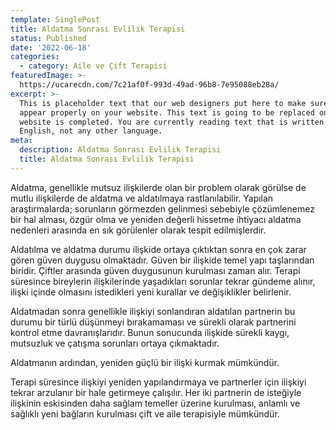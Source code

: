 ```yaml
---
template: SinglePost
title: Aldatma Sonrası Evlilik Terapisi
status: Published
date: '2022-06-18' 
categories:
  - category: Aile ve Çift Terapisi
featuredImage: >-
  https://ucarecdn.com/7c21af0f-993d-49ad-96b8-7e95088eb28a/
excerpt: >-
  This is placeholder text that our web designers put here to make sure words
  appear properly on your website. This text is going to be replaced once the
  website is completed. You are currently reading text that is written in
  English, not any other language.
meta:
  description: Aldatma Sonrası Evlilik Terapisi
  title: Aldatma Sonrası Evlilik Terapisi
---
```


Aldatma, genellikle mutsuz ilişkilerde olan bir problem olarak görülse de mutlu ilişkilerde de aldatma ve aldatılmaya rastlanılabilir. Yapılan araştırmalarda; sorunların görmezden gelinmesi sebebiyle çözümlenemez bir hal alması, özgür olma ve yeniden değerli hissetme ihtiyacı aldatma nedenleri arasında en sık görülenler olarak tespit edilmişlerdir.

Aldatılma ve aldatma durumu ilişkide ortaya çıktıktan sonra en çok zarar gören güven duygusu olmaktadır. Güven bir ilişkide temel yapı taşlarından biridir.  Çiftler arasında güven duygusunun kurulması zaman alır. Terapi süresince bireylerin ilişkilerinde yaşadıkları sorunlar tekrar gündeme alınır, ilişki içinde olmasını istedikleri yeni kurallar ve değişiklikler belirlenir.

Aldatmadan sonra genellikle ilişkiyi sonlandıran aldatılan partnerin bu durumu bir türlü düşünmeyi bırakamaması ve sürekli olarak partnerini kontrol etme davranışlarıdır. Bunun sonucunda ilişkide sürekli kaygı, mutsuzluk ve çatışma sorunları ortaya çıkmaktadır.

Aldatmanın ardından, yeniden güçlü bir ilişki kurmak mümkündür. 

Terapi süresince ilişkiyi yeniden yapılandırmaya ve partnerler için ilişkiyi tekrar arzulanır bir hale getirmeye çalışılır. Her iki partnerin de isteğiyle ilişkinin eskisinden daha sağlam temeller üzerine kurulması, anlamlı ve sağlıklı yeni bağların kurulması çift ve aile terapisiyle mümkündür. 
